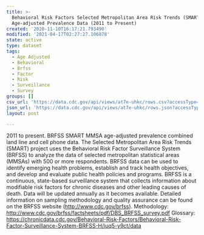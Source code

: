 ```yaml
---
title: >-
  Behavioral Risk Factors Selected Metropolitan Area Risk Trends (SMART) MMSA
  Age-adjusted Prevalence Data (2011 to Present)
created: '2020-11-10T16:17:21.793490'
modified: '2021-04-17T02:27:27.106878'
state: active
type: dataset
tags:
  - Age Adjusted
  - Behavioral
  - Brfss
  - Factor
  - Risk
  - Surveillance
  - Survey
groups: []
csv_url: 'https://data.cdc.gov/api/views/at7e-uhkc/rows.csv?accessType=DOWNLOAD'
json_url: 'https://data.cdc.gov/api/views/at7e-uhkc/rows.json?accessType=DOWNLOAD'
layout: post

---
```

2011 to present. BRFSS SMART MMSA age-adjusted prevalence combined land line and cell phone data. The Selected Metropolitan Area Risk Trends (SMART) project uses the Behavioral Risk Factor Surveillance System (BRFSS) to analyze the data of selected metropolitan statistical areas (MMSAs) with 500 or more respondents. BRFSS data can be used to identify emerging health problems, establish and track health objectives, and develop and evaluate public health policies and programs. BRFSS is a continuous, state-based surveillance system that collects information about modifiable risk factors for chronic diseases and other leading causes of death. Data will be updated annually as it becomes available. Detailed information on sampling methodology and quality assurance can be found on the BRFSS website (http://www.cdc.gov/brfss). Methodology: http://www.cdc.gov/brfss/factsheets/pdf/DBS_BRFSS_survey.pdf Glossary: https://chronicdata.cdc.gov/Behavioral-Risk-Factors/Behavioral-Risk-Factor-Surveillance-System-BRFSS-H/iuq5-y9ct/data
